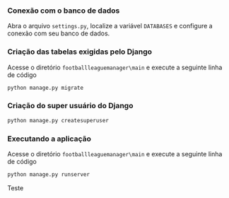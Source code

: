 ### Conexão com o banco de dados
Abra o arquivo ```settings.py```, localize a variável ```DATABASES``` e configure a conexão com seu banco de dados.

### Criação das tabelas exigidas pelo Django
Acesse o diretório ```footballleaguemanager\main``` e execute a seguinte linha de código
``` bash
python manage.py migrate
```

### Criação do super usuário do Django
``` bash
python manage.py createsuperuser
```

### Executando a aplicação
Acesse o diretório ```footballleaguemanager\main``` e execute a seguinte linha de código
``` bash
python manage.py runserver
```

Teste
